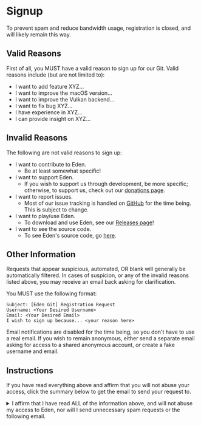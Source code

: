 # Signup

To prevent spam and reduce bandwidth usage, registration is closed, and will likely remain this way.

## Valid Reasons

First of all, you MUST have a valid reason to sign up for our Git. Valid reasons include (but are not limited to):

- I want to add feature XYZ...
- I want to improve the macOS version...
- I want to improve the Vulkan backend...
- I want to fix bug XYZ...
- I have experience in XYZ...
- I can provide insight on XYZ...

## Invalid Reasons

The following are not valid reasons to sign up:

- I want to contribute to Eden.
  * Be at least somewhat specific!
- I want to support Eden.
  * If you wish to support us through development, be more specific; otherwise, to support us, check out our [donations page](https://eden-emu.dev/donations).
- I want to report issues.
  * Most of our issue tracking is handled on [GitHub](https://github.com/eden-emulator/Issue-Reports) for the time being. This is subject to change.
- I want to play/use Eden.
  * To download and use Eden, see our [Releases page](https://github.com/eden-emulator/Releases/releases)!
- I want to see the source code.
  * To see Eden's source code, go [here](https://git.eden-emu.dev/eden-emu/eden).
## Other Information

Requests that appear suspicious, automated, OR blank will generally be automatically filtered. In cases of suspicion, or any of the invalid reasons listed above, you may receive an email back asking for clarification.

You MUST use the following format:

```
Subject: [Eden Git] Registration Request
Username: <Your Desired Username>
Email: <Your Desired Email>
I wish to sign up because... <your reason here>
```

Email notifications are disabled for the time being, so you don't have to use a real email. If you wish to remain anonymous, either send a separate email asking for access to a shared anonymous account, *or* create a fake username and email.

## Instructions

If you have read everything above and affirm that you will not abuse your access, click the summary below to get the email to send your request to.

<details>
<summary>I affirm that I have read ALL of the information above, and will not abuse my access to Eden, nor will I send unnecessary spam requests or the following email.</summary>

Email [crueter@crueter.xyz](mailto:crueter@crueter.xyz) with the format above.

Once your request is processed, you should receive a confirmation email from crueter with your password alongside a link to a repository containing instructions on SSH, etc. Note that you are required to change your password. If your request is rejected, you will receive a notice as such, asking for clarification if needed. If you do not receive a response in 48 hours, you may send another email.

</details>